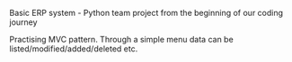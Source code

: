 Basic ERP system - Python team project from the beginning of our coding journey

Practising MVC pattern.
Through a simple menu data can be listed/modified/added/deleted etc.
